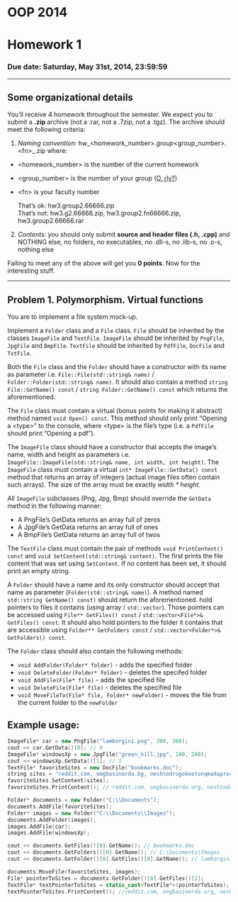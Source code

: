 # OOP 2014
# Homework 1
### Due date: Saturday, May 31st, 2014, 23:59:59
---

## Some organizational details
You’ll receive 4 homework throughout the semester. We expect you to submit a **.zip** archive (not a .rar, not a .7zip, not a .tgz). The archive should meet the following criteria:

1. _Naming convention_: hw_&lt;homework\_number&gt;_.group_&lt;group\_number&gt;_._&lt;fn&gt;_.zip where:
  -	&lt;homework_number&gt; is the number of the current homework
  -	&lt;group_number&gt; is the number of your group ([O, rly?][1])
  -	&lt;fn&gt; is your faculty number

    That’s ok: hw3.group2.66666.zip  
    That’s not: hw3.g2.66666.zip, hw3.group2.fn66666.zip, hw3.group2.66666.rar

2.	_Contents_: you should only submit **source and header files (.h, .cpp)** and NOTHING else, no folders, no executables, no .dll-s, no .lib-s, no .o-s, nothing else
                                                                           
Failing to meet any of the above will get you **0 points**.
Now for the interesting stuff.

---
## Problem 1. Polymorphism. Virtual functions

You are to implement a file system mock-up. 

Implement a `Folder` class and a `File` class. `File` should be inherited by the classes `ImageFile` and `TextFile`. `ImageFile` should be inherited by `PngFile`, `JpgFile` and `BmpFile`. `TextFile` should be inherited by `PdfFile`, `DocFile` and `TxtFile`.

Both the `File` class and the `Folder` should have a constructor with its name as parameter i.e. `File::File(std::string& name)` / `Folder::Folder(std::string& name)`. It should also contain a method `string File::GetName() const` / `string Folder::GetName() const` which returns the aforementioned.

The `File` class must contain a virtual (bonus points for making it abstract) method named `void Open() const`. This method should only print “Opening a &lt;type&gt;” to the console, where &lt;type&gt; is the file’s type (i.e. a `PdfFile` should print “Opening a pdf”).

The `ImageFile` class should have a constructor that accepts the image’s name, width and height as parameters i.e. `ImageFile::ImageFile(std::string& name, int width, int height)`. The `ImageFile` class must contain a virtual `int* ImageFile::GetData() const` method that returns an array of integers (actual image files often contain such arrays). The size of the array must be exactly _width * height_.

All `ImageFile` subclasses (Png, Jpg, Bmp) should override the `GetData` method in the following manner:
-	A PngFile’s GetData returns an array full of zeros
-	A JpgFile’s GetData returns an array full of ones
-	A BmpFile’s GetData returns an array full of twos

The `TextFile` class must contain the pair of methods `void PrintContent() const` and `void SetContent(std::string& content)`. The first prints the file content that was set using `SetContent`. If no content has been set, it should print an empty string.

A `Folder` should have a name and its only constructor should accept that name as parameter (`Folder(std::string& name)`). A method named `std::string GetName() const)` should return the aforementioned. hold pointers to files it contains  (using array / `std::vector`). Those pointers can be accessed using `File** GetFiles() const` / `std::vector<File*>& GetFiles() const`. It should also hold pointers to the folder it contains that are accessible using `Folder** GetFolders const` / `std::vector<Folder*>& GetFolders() const`.

The `Folder` class should also contain the following methods:
- `void AddFolder(Folder* folder)` - adds the specified folder
- `void DeleteFolder(Folder* folder)` - deletes the specifed folder
- `void AddFile(File* file)` - adds the specified file
- `void DeleteFile(File* file)` - deletes the specified file
- `void MoveFileTo(File* file, Folder* newFolder)` - moves the file from the current folder to the `newFolder` 

## Example usage:

```c++
ImageFile* car = new PngFile("lamborgini.png", 200, 300);
cout << car.GetData()[0]; // 0
ImageFile* windowsXp = new JpgFile("green_hill.jpg", 100, 200);
cout << windowsXp.GetData()[1]; // 1
TextFile* favoriteSites = new DocFile("bookmarks.doc");
string sites = "reddit.com, omgbasinerda.bg, neshtodrugokoetonqmadaprochete.net, pornhub.com";
favoriteSites.SetContent(sites);
favoriteSites.PrintContent(); // reddit.com, omgbasinerda.org, neshtodrugokoetonqmadaprochetete.net, pornhub.com

Folder* documents = new Folder("C:\\Documents");
documents.AddFile(favoriteSites);
Folder* images = new Folder("C:\\Documents\\Images");
documents.AddFolder(images);
images.AddFile(car);
images.AddFile(windowsXp);

cout << documents.GetFiles()[0].GetName(); // bookmarks.doc
cout << documents.GetFolders()[0].GetName(); // C:\Documents\Images
cout << documents.GetFolder()[0].GetFiles()[0].GetName(); // lamborgini.png

documents.MoveFile(favoriteSites, images);
File* pointerToSites = documents.GetFolder()[0].GetFiles()[2];
TextFile* textPointerToSites = static_cast<TextFile*>(pointerToSites);
textPointerToSites.PrintContent(); //reddit.com, omgbasinerda.org, neshtodrugokoetonqmadaprochete.net, pornhub.com
```


[1]: http://img3.wikia.nocookie.net/__cb20070106155834/uncyclopedia/images/archive/1/15/20070526081818!CaptainobviousChooseOption.jpg
